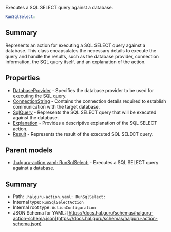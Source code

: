 <!--
title: RunSqlSelect
description: Executes a SQL SELECT query against a database.
version: 1.0.0+985fa281609b0afa8cea033581aabacb4efd2baa
generated: true
date: 2025-04-05T18:56:52Z
node: This file is generated by the command-line program: `halguru manual --generate-docs`
-->


Executes a SQL SELECT query against a database.

```yaml
RunSqlSelect:
```

## Summary

Represents an action for executing a SQL SELECT query against a database.
This class encapsulates the necessary details to execute the query and
handle the results, such as the database provider, connection information,
the SQL query itself, and an explanation of the action.

## Properties

* [DatabaseProvider]((action)-runsqlselect-databaseprovider.md) - Specifies the database provider to be used for executing the SQL query.
* [ConnectionString]((action)-runsqlselect-connectionstring.md) - Contains the connection details required to establish communication with the target database.
* [SqlQuery]((action)-runsqlselect-sqlquery.md) - Represents the SQL SELECT query that will be executed against the database.
* [Explanation]((action)-runsqlselect-explanation.md) - Provides a descriptive explanation of the SQL SELECT action.
* [Result]((action)-runsqlselect-result.md) - Represents the result of the executed SQL SELECT query.

## Parent models

* [.halguru-action.yaml: RunSqlSelect:]((action)-runsqlselect.md) - Executes a SQL SELECT query against a database.

## Summary

* Path: `.halguru-action.yaml: RunSqlSelect:`
* Internal type: `RunSqlSelectAction`
* Internal root type: `ActionConfiguration`
* JSON Schema for YAML: [https://docs.hal.guru/schemas/halguru-action-schema.json](https://docs.hal.guru/schemas/halguru-action-schema.json)
